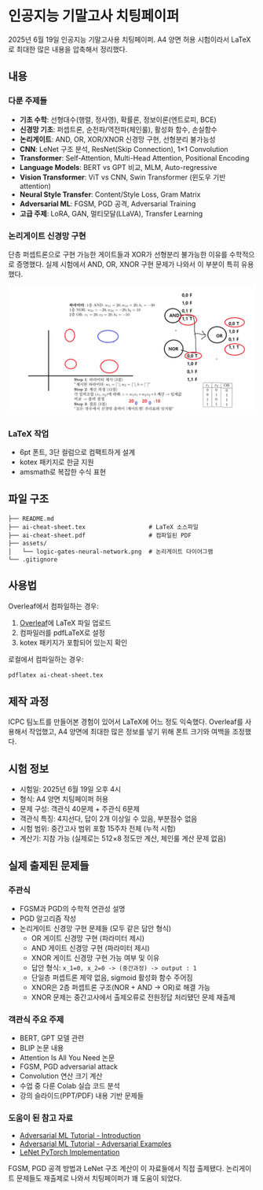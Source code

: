 # 인공지능 기말고사 치팅페이퍼

2025년 6월 19일 인공지능 기말고사용 치팅페이퍼. A4 양면 허용 시험이라서 LaTeX로 최대한 많은 내용을 압축해서 정리했다.

## 내용

### 다룬 주제들
- **기초 수학**: 선형대수(행렬, 정사영), 확률론, 정보이론(엔트로피, BCE)
- **신경망 기초**: 퍼셉트론, 순전파/역전파(체인룰), 활성화 함수, 손실함수
- **논리게이트**: AND, OR, XOR/XNOR 신경망 구현, 선형분리 불가능성
- **CNN**: LeNet 구조 분석, ResNet(Skip Connection), 1×1 Convolution
- **Transformer**: Self-Attention, Multi-Head Attention, Positional Encoding
- **Language Models**: BERT vs GPT 비교, MLM, Auto-regressive
- **Vision Transformer**: ViT vs CNN, Swin Transformer (윈도우 기반 attention)
- **Neural Style Transfer**: Content/Style Loss, Gram Matrix
- **Adversarial ML**: FGSM, PGD 공격, Adversarial Training
- **고급 주제**: LoRA, GAN, 멀티모달(LLaVA), Transfer Learning

### 논리게이트 신경망 구현
단층 퍼셉트론으로 구현 가능한 게이트들과 XOR가 선형분리 불가능한 이유를 수학적으로 증명했다. 실제 시험에서 AND, OR, XNOR 구현 문제가 나와서 이 부분이 특히 유용했다.

![논리게이트 신경망 구현](./assets/logic-gates-neural-network.png)

### LaTeX 작업
- 6pt 폰트, 3단 컬럼으로 컴팩트하게 설계
- kotex 패키지로 한글 지원
- amsmath로 복잡한 수식 표현

## 파일 구조

```
├── README.md                           
├── ai-cheat-sheet.tex                  # LaTeX 소스파일
├── ai-cheat-sheet.pdf                  # 컴파일된 PDF
├── assets/
│   └── logic-gates-neural-network.png  # 논리게이트 다이어그램
└── .gitignore                          
```

## 사용법

Overleaf에서 컴파일하는 경우:
1. [Overleaf](https://ko.overleaf.com)에 LaTeX 파일 업로드
2. 컴파일러를 pdfLaTeX로 설정
3. kotex 패키지가 포함되어 있는지 확인

로컬에서 컴파일하는 경우:
```bash
pdflatex ai-cheat-sheet.tex
```

## 제작 과정

ICPC 팀노트를 만들어본 경험이 있어서 LaTeX에 어느 정도 익숙했다. Overleaf를 사용해서 작업했고, A4 양면에 최대한 많은 정보를 넣기 위해 폰트 크기와 여백을 조정했다.

## 시험 정보

- 시험일: 2025년 6월 19일 오후 4시
- 형식: A4 양면 치팅페이퍼 허용
- 문제 구성: 객관식 40문제 + 주관식 6문제
- 객관식 특징: 4지선다, 답이 2개 이상일 수 있음, 부분점수 없음
- 시험 범위: 중간고사 범위 포함 15주차 전체 (누적 시험)
- 계산기: 지참 가능 (실제로는 512×8 정도만 계산, 체인룰 계산 문제 없음)

## 실제 출제된 문제들

### 주관식
- FGSM과 PGD의 수학적 연관성 설명
- PGD 알고리즘 작성
- 논리게이트 신경망 구현 문제들 (모두 같은 답안 형식)
  - OR 게이트 신경망 구현 (파라미터 제시)
  - AND 게이트 신경망 구현 (파라미터 제시)  
  - XNOR 게이트 신경망 구현 가능 여부 및 이유
  - 답안 형식: `x_1=0, x_2=0 -> (중간과정) -> output : 1`
  - 단일층 퍼셉트론 제약 없음, sigmoid 활성화 함수 주어짐
  - XNOR은 2층 퍼셉트론 구조(NOR + AND -> OR)로 해결 가능
  - XNOR 문제는 중간고사에서 출제오류로 전원정답 처리됐던 문제 재출제

### 객관식 주요 주제
- BERT, GPT 모델 관련
- BLIP 논문 내용
- Attention Is All You Need 논문
- FGSM, PGD adversarial attack
- Convolution 연산 크기 계산
- 수업 중 다룬 Colab 실습 코드 분석
- 강의 슬라이드(PPT/PDF) 내용 기반 문제들

### 도움이 된 참고 자료
- [Adversarial ML Tutorial - Introduction](https://adversarial-ml-tutorial.org/introduction/)
- [Adversarial ML Tutorial - Adversarial Examples](https://adversarial-ml-tutorial.org/adversarial_examples/)
- [LeNet PyTorch Implementation](https://colab.research.google.com/github/bentrevett/pytorch-image-classification/blob/master/2_lenet.ipynb)

FGSM, PGD 공격 방법과 LeNet 구조 계산이 이 자료들에서 직접 출제됐다. 논리게이트 문제들도 재출제로 나와서 치팅페이퍼가 꽤 도움이 되었다.

